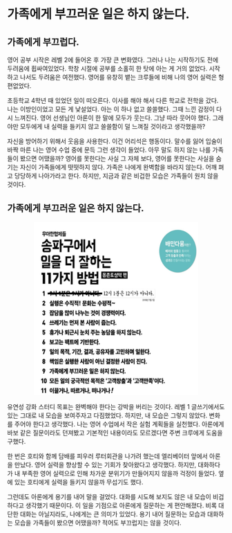 # 가족에게 부끄러운 일은 하지 않는다.

## 가족에게 부끄럽다.

영어 공부 시작은 레벨 2에 들어온 후 가장 큰 변화였다.
그러나 나는 시작하기도 전에 두려움에 휩싸여있었다. 학창 시절에 공부를 소홀히 한 탓에 아는 게 거의 없었다.
시작하고 나서도 두려움은 여전했다. 영어를 유창히 뱉는 크루들에 비해 나의 영어 실력은 형편없었다.

초등학교 4학년 때 있었던 일이 떠오른다. 이사를 해야 해서 다른 학교로 전학을 갔다.
나는 이방인이었고 모든 게 낯설었다. 아는 이 하나 없고 쓸쓸했다. 그때 느낀 감정이 다시 느껴진다.
영어 선생님인 아론이 한 말에 모두가 웃는다. 그냥 따라 웃어야 했다. 그래야만 모두에게 내 실력을 들키지 않고 쓸쓸함이 덜 느껴질 것이라고 생각했을까?

자신을 방어하기 위해서 웃음을 사용한다. 이건 어리석은 행동이다.
말수를 잃어 입술이 바짝 마른 나는 영어 수업 중에 문득 그런 생각이 들었다.
아무 말도 하지 않는 나를 가족들이 봤으면 어땠을까? 영어를 못한다는 사실 그 자체 보다, 영어를 못한다는 사실을 숨기는 자신이 가족들에게 떳떳하지 않다.
가족은 나에게 완벽함을 바라지 않는다. 어깨 펴고 당당하게 나아가라고 한다.
하지만, 지금과 같은 비겁한 모습은 가족들이 원치 않을 것이다.

## 가족에게 부끄러운 일은 하지 않는다.

<p align="center">
<img width="380" height="400" src="./songpa.png"/>
</p>

유연성 강화 스터디 목표는 완벽해야 한다는 강박을 버리는 것이다. 레벨 1 글쓰기에서도 있는 그대로 내 모습을 보여주자고 다짐했었다.
하지만, 내 모습은 그렇지 않았다. 변화를 주어야 한다고 생각했다. 나는 영어 수업에서 작은 실험 계획들을 실천했다.
아론에게 바보 같은 질문이라도 던져봤고 기본적인 내용이라도 모르겠다면 주변 크루에게 도움을 구했다.

한 번은 호티와 함께 담배를 피우러 루터회관을 나가려 했는데 엘리베이터 앞에서 아론을 만났다.
영어 실력을 향상할 수 있는 기회가 찾아왔다고 생각했다.
하지만, 대화하다가 내 부족한 영어 실력으로 인해 차가운 분위기가 만들어지지 않을까 걱정이 들었다.
옆에 있는 호티에게 실력을 들키지 않을까 무섭기도 했다.

그런데도 아론에게 용기를 내어 말을 걸었다.
대화를 시도해 보지도 않은 내 모습이 비겁하다고 생각했기 때문이다.
이 일을 기점으로 아론에게 질문하는 게 편안해졌다.
비록 대단한 대화는 아닐지라도, 나에게는 큰 의미가 있었다.
용기 내어 질문하는 모습과 대화하는 모습을 가족들이 봤으면 어땠을까?
적어도 부끄럽지는 않을 것이다.
